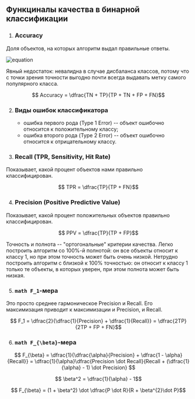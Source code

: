 ## Функциналы качества в бинарной классификации

1. ### Accuracy

Доля объектов, на которых алгоритм выдал правильные ответы.

![equation](https://latex.codecogs.com/gif.latex?Accuracy&space;=&space;\dfrac{1}{m}\sum\limits_{i&space;=&space;1}^{m}I\[a_i&space;=&space;y_i\])

Явный недостаток: невалидна в случае дисбаланса классов, потому что с точки зрения точности выгодно почти всегда
выдавать метку самого популярного класса.


```math
    Accuracy = \dfrac{TN + TP}{TP + TN + FP + FN}
```

2. ### Виды ошибок классификатора

    * ошибка первого рода (Type 1 Error) -- объект ошибочно относится к положительному классу;
    * ошибка второго рода (Type 2 Error) -- объект ошибочно относится к отрицательному классу.


3. ### Recall (TPR, Sensitivity, Hit Rate)

Показывает, какой процент объектов нами правильно классифицирован.

```math
    TPR = \dfrac{TP}{TP + FN}
```

4. ### Precision (Positive Predictive Value)

Показывает, какой процент положительных объектов правильно классифицирован.

```math
    PPV = \dfrac{TP}{TP + FP}
```

Точность и полнота -- "ортогональные" критерии качества. Легко построить алгоритм со 100%-й полнотой: он все объекты относит к классу 1, но при этом точность может быть очень низкой. Нетрудно построить алгоритм с близкой к 100% точностью: он относит к классу 1 только те объекты, в которых уверен, при этом полнота может быть низкая.


5. ### ```math F_1```-мера

Это просто среднее гармоническое Precision и Recall. Его максимизация приводит к максимизации и Precision, и Recall.

```math
    F_1 = \dfrac{2}{\dfrac{1}{Precision} + \dfrac{1}{Recall}} = \dfrac{2TP}{2TP + FP + FN}
```


6. ### ```math F_{\beta}```-мера

```math
    F_{\beta} = \dfrac{1}{\dfrac{\alpha}{Precision} + \dfrac{1 - \alpha}{Recall}} =
    \dfrac{1}{\alpha}\dfrac{Precision \dot Recall}{Recall + (\dfrac{1}{\alpha} - 1) \dot Precision} 
```

```math
    \beta^2 = \dfrac{1}{\alpha} - 1
```

```math
    F_{\beta} = (1 + \beta^2) \dot \dfrac{P \dot R}{R + \beta^{2}\dot P}
```


